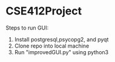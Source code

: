 # CSE412Project

Steps to run GUI:
1) Install postgresql,psycopg2, and pyqt 
2) Clone repo into local machine
3) Run "improvedGUI.py" using python3 
